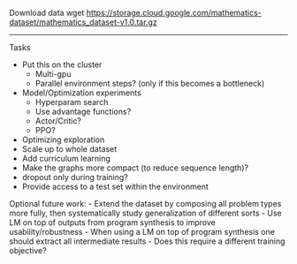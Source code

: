 Download data
wget https://storage.cloud.google.com/mathematics-dataset/mathematics_dataset-v1.0.tar.gz
____

Tasks

- Put this on the cluster
    - Multi-gpu
    - Parallel environment steps? (only if this becomes a bottleneck)
- Model/Optimization experiments
    - Hyperparam search
    - Use advantage functions?
    - Actor/Critic?
    - PPO?
- Optimizing exploration
- Scale up to whole dataset
- Add curriculum learning
- Make the graphs more compact (to reduce sequence length)?
- dropout only during training?
- Provide access to a test set within the environment


Optional future work:
    - Extend the dataset by composing all problem types more fully, then systematically study generalization of different sorts
    - Use LM on top of outputs from program synthesis to improve usability/robustness
        - When using a LM on top of program synthesis one should extract all intermediate results
            - Does this require a different training objective?
    